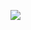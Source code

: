 ![](http://www.plantuml.com/plantuml/uml/NP11ImD138NlyokU9zk3Vw0zsA8N3ueW8Xx3DBiRcDrPaynA_xtPWXQyXRoFZySxc9Dw6qjoyS9ugDD9NEf41NSuPfT5_8n7eLvfJEc2fzqRvwPhG3rF-OnPwo8dHX5pr0x6kaXcswVTyVNfDpQCDEDRVC1SAE8LxPHj08a6-qnJ21LrPYLdA7yr3gDNzEo8xoXcqGvTLUGwpkoNjlia7JOVPF214SPMrXv_0civirdNolrsHIPiFjcs2TYz6oi6MlYg3nqNOsnUwXKvrUdM_uCtGSPWNJAlSph47LF-0000)